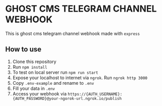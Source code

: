# GHOST CMS TELEGRAM CHANNEL WEBHOOK

This is ghost cms telegram channel webhook made with `express`

## How to use

1. Clone this repository
2. Run `npm install`
3. To test on local server run `npm run start`
4. Expose your localhost to internet via `ngrok`. Run `ngrok http 3000`
5. Copy `.env-example` and rename to `.env`
6. Fill your data in `.env`
7. Access your webhook via `https://{AUTH_USERNAME}:{AUTH_PASSWORD}@your-ngorok-url.ngrok.io/publish`
